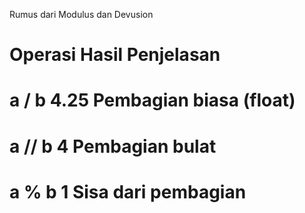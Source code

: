 Rumus dari Modulus dan Devusion

# Operasi	Hasil	Penjelasan
# a / b 	4.25	Pembagian biasa (float)
# a // b	4	    Pembagian bulat
# a % b	    1	    Sisa dari pembagian
